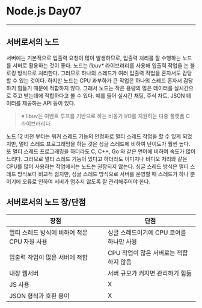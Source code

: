 # Node.js Day07
<hr style = "background-color: black;">

## 서버로서의 노드
서버에는 기본적으로 입출력 요청이 많이 발생하므로, 입출력 처리를 잘 수행하는 노드를 서버로 활용하는 것이 좋다. 노드는 _libuv*_ 라이브러리를 사용해 입출력 작업을 논 블로킹 방식으로 처리한다. 그러므로 하나의 스레드가 여러 입출력 작업을 혼자서도 감당할 수 있는 것이다. 하지만 노드는 CPU 과부하가 큰 작업은 하나의 스레드 혼자서 감당하기 힘들기 때문에 적합하지 않다. 그래서 노드는 작은 용량의 많은 데이터를 실시간으로 주고 받는데에 적합하다고 볼 수 있다. 예를 들어 실시간 채팅, 주식 차트, JSON 데이터를 제공하는 API 등이 있다.
> ※ libuv는 이벤트 루프를 기반으로 하는 비동기 I/O를 지원하는 다중 플랫폼 C 라이브러리다.

노드 12 버전 부터는 워커 스레드 기능의 안정화로 멀티 스레드 작업을 할 수 있게 되었지만, 멀티 스레드 프로그래밍을 하는 것은 싱글 스레드에 비하여 난이도가 훨씬 높다. 또 멀티 스레드 프로그래밍을 하더라도 C, C++, Go 와 같은 언어에 비하여 속도가 많이 느리다.
그러므로 멀티 스레드 기능이 있다고 하더라도 이미지나 비디오 처리와 같은 CPU를 많이 사용하는 작업에서는 노드는 권장되지 않는다.
싱글 스레드 방식은 멀티 스레드 방식보다 비교적 쉽지만, 싱글 스레드 방식으로 서버를 운영할 때 스레드가 하나 뿐이기에 오류로 인하여 서버가 멈추지 않도록 잘 관리해주어야 한다.

## 서버로서의 노드 장/단점
장점|단점
---|---
멀티 스레드 방식에 비하여 적은 CPU 자원 사용|싱글 스레드이기에 CPU 코어를 하나만 사용
입출력 작업이 많은 서버에 적합|CPU 작업이 많은 서버로는 적합하지 않음
내장 웹서버|서버 규모가 커지면 관리하기 힘듦
JS 사용|X
JSON 형식과 호환 용이|X